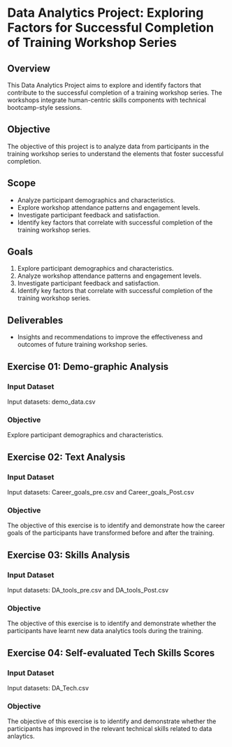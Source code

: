 # Data Analytics Project: Exploring Factors for Successful Completion of Training Workshop Series

## Overview
This Data Analytics Project aims to explore and identify factors that contribute to the successful completion of a training workshop series. The workshops integrate human-centric skills components with technical bootcamp-style sessions.

## Objective
The objective of this project is to analyze data from participants in the training workshop series to understand the elements that foster successful completion.

## Scope
- Analyze participant demographics and characteristics.
- Explore workshop attendance patterns and engagement levels.
- Investigate participant feedback and satisfaction.
- Identify key factors that correlate with successful completion of the training workshop series.

## Goals
1. Explore participant demographics and characteristics.
2. Analyze workshop attendance patterns and engagement levels.
3. Investigate participant feedback and satisfaction.
4. Identify key factors that correlate with successful completion of the training workshop series.

## Deliverables
- Insights and recommendations to improve the effectiveness and outcomes of future training workshop series.


## Exercise 01: Demo-graphic Analysis 

### Input Dataset
Input datasets: demo_data.csv

### Objective
Explore participant demographics and characteristics.

## Exercise 02: Text Analysis

### Input Dataset
Input datasets: Career_goals_pre.csv and Career_goals_Post.csv

### Objective
The objective of this exercise is to identify and demonstrate how the career goals of the participants have transformed before and after the training.

## Exercise 03: Skills Analysis

### Input Dataset
Input datasets: DA_tools_pre.csv and DA_tools_Post.csv

### Objective
The objective of this exercise is to identify and demonstrate whether the participants have learnt new data analytics tools during the training. 

## Exercise 04: Self-evaluated Tech Skills Scores

### Input Dataset
Input datasets: DA_Tech.csv

### Objective
The objective of this exercise is to identify and demonstrate whether the participants has improved in the relevant technical skills related to data anlaytics. 